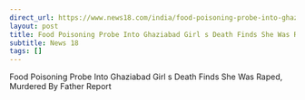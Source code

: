 ```yaml
---
direct_url: https://www.news18.com/india/food-poisoning-probe-into-ghaziabad-girls-death-finds-she-was-raped-murdered-by-father-report-9266134.html
layout: post
title: Food Poisoning Probe Into Ghaziabad Girl s Death Finds She Was Raped, Murdered By Father  Report
subtitle: News 18
tags: []
---
```


Food Poisoning Probe Into Ghaziabad Girl s Death Finds She Was Raped, Murdered By Father  Report
